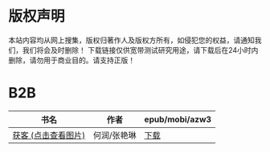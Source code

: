 # 版权声明

本站内容均从网上搜集，版权归著作人及版权方所有，如侵犯您的权益，请通知我们，我们将会及时删除！ 下载链接仅供宽带测试研究用途，请下载后在24小时内删除，请勿用于商业目的。请支持正版！

# B2B

| 书名 | 作者 | epub/mobi/azw3 |
| --- | --- | --- |
| [获客 (点击查看图片)](https://www.dushupai.com/attachment/2024/06/06/f30f269b1f1c3fe8.jpg) | 何润/张艳琳 | [下载](https://url89.ctfile.com/f/31084289-1357031698-1c4d3d?p=8866) |
